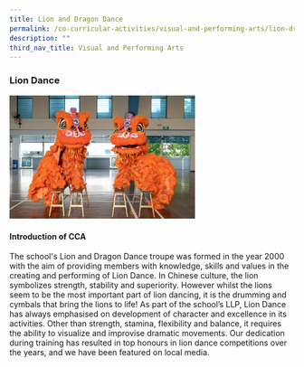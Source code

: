 ```yaml
---
title: Lion and Dragon Dance
permalink: /co-curricular-activities/visual-and-performing-arts/lion-dragon-dance/
description: ""
third_nav_title: Visual and Performing Arts
---
```

### **Lion Dance**
<img src="/images/vpa5.jpg" style="width:65%">

#### **Introduction of CCA**
The school's Lion and Dragon Dance troupe was formed in the year 2000 with the aim of providing members with knowledge, skills and values in the creating and performing of Lion Dance. In Chinese culture, the lion symbolizes strength, stability and superiority. However whilst the lions seem to be the most important part of lion dancing, it is the drumming and cymbals that bring the lions to life!  As part of the school’s LLP, Lion Dance has always emphasised on development of character and excellence in its activities. Other than strength, stamina, flexibility and balance, it requires the ability to visualize and improvise dramatic movements. Our dedication during training has resulted in top honours in lion dance competitions over the years, and we have been featured on local media.